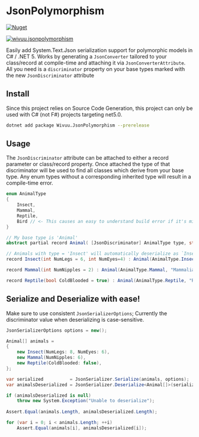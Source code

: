 # JsonPolymorphism
[![Nuget](https://github.com/wivuu/Wivuu.JsonPolymorphism/workflows/Nuget/badge.svg)](https://github.com/wivuu/Wivuu.JsonPolymorphism/actions?query=workflow%3ANuget)

[![wivuu.jsonpolymorphism](https://img.shields.io/nuget/v/wivuu.jsonpolymorphism.svg?label=wivuu.jsonpolymorphism)](https://www.nuget.org/packages/Wivuu.JsonPolymorphism/)

Easily add System.Text.Json serialization support for polymorphic models in C# / .NET 5. Works by generating a `JsonConverter` tailored to your class/record at compile-time and attaching it via `JsonConverterAttribute`. All you need is a `discriminator` property on your base types marked with the new `JsonDiscriminator` attribute

## Install
Since this project relies on Source Code Generation, this project can only be used with C# (not F#) projects targeting net5.0.

```sh
dotnet add package Wivuu.JsonPolymorphism --prerelease
```

## Usage

The `JsonDiscriminator` attribute can be attached to either a record parameter or class/record property. Once attached the type of that discriminator will be used to find all classes which derive from your base type. Any enum types without a corresponding inherited type will result in a compile-time error.

```C#
enum AnimalType
{
    Insect,
    Mammal,
    Reptile,
    Bird // <- This causes an easy to understand build error if it's missing a corresponding inherited type!
}

// My base type is 'Animal'
abstract partial record Animal( [JsonDiscriminator] AnimalType type, string Name );

// Animals with type = 'Insect' will automatically deserialize as `Insect`
record Insect(int NumLegs = 6, int NumEyes=4) : Animal(AnimalType.Insect, "Insectoid");

record Mammal(int NumNipples = 2) : Animal(AnimalType.Mammal, "Mammalian");

record Reptile(bool ColdBlooded = true) : Animal(AnimalType.Reptile, "Reptilian");
```

## Serialize and Deserialize with ease!

Make sure to use consistent `JsonSerializerOptions`; Currently the discriminator value when deserializing is case-sensitive.

```C#
JsonSerializerOptions options = new();

Animal[] animals = 
{
    new Insect(NumLegs: 8, NumEyes: 6),
    new Mammal(NumNipples: 6),
    new Reptile(ColdBlooded: false),
};

var serialized          = JsonSerializer.Serialize(animals, options);
var animalsDeserialized = JsonSerializer.Deserialize<Animal[]>(serialized, options);

if (animalsDeserialized is null)
    throw new System.Exception("Unable to deserialize");
    
Assert.Equal(animals.Length, animalsDeserialized.Length);

for (var i = 0; i < animals.Length; ++i)
    Assert.Equal(animals[i], animalsDeserialized[i]);
```
